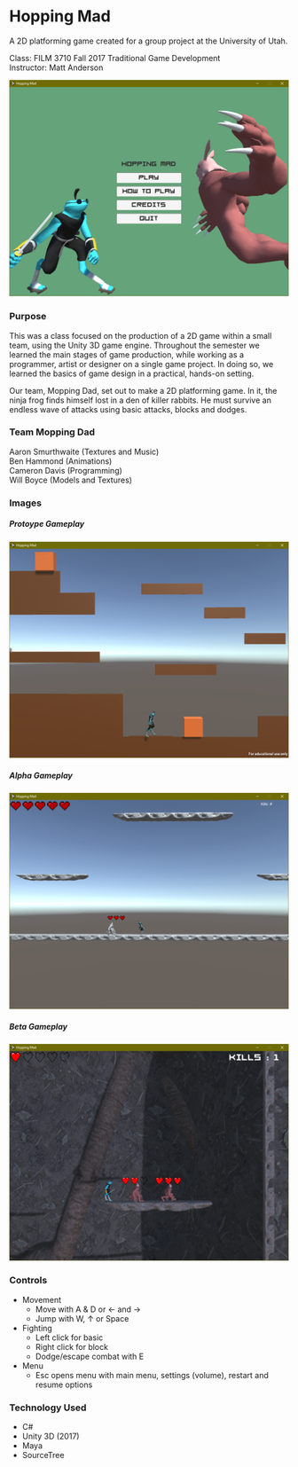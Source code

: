 # Hopping Mad
A 2D platforming game created for a group project at the University of Utah.

Class: FILM 3710 Fall 2017 Traditional Game Development</br>
Instructor: Matt Anderson

<img src="https://raw.githubusercontent.com/MagusConjurer/hopping-mad/master/images/menu.png" alt="Main Menu Image" width="600px">

### Purpose

This was a class focused on the production of a 2D game within a small team, using the Unity 3D game engine. Throughout the semester we learned the main stages of game production, while working as a programmer, artist or designer on a single game project. In doing so, we learned the basics of game design in a practical, hands-on setting.

Our team, Mopping Dad, set out to make a 2D platforming game. In it, the ninja frog finds himself lost in a den of killer rabbits. He must survive an endless wave of attacks using basic attacks, blocks and  dodges. 

### Team Mopping Dad

Aaron Smurthwaite (Textures and Music) </br>
Ben Hammond (Animations)</br>
Cameron Davis (Programming)</br>
Will Boyce (Models and Textures)

### Images

##### Protoype Gameplay
<img src="https://raw.githubusercontent.com/MagusConjurer/hopping-mad/master/images/prototype.png" alt="Prototype Image" width="600px">

##### Alpha Gameplay
<img src="https://raw.githubusercontent.com/MagusConjurer/hopping-mad/master/images/alpha.png" alt="Alpha Image" width="600px">

##### Beta Gameplay
<img src="https://raw.githubusercontent.com/MagusConjurer/hopping-mad/master/images/beta.png" alt="Beta Image" width="600px">

### Controls
- Movement 
    - Move with A & D or ← and →
    - Jump with W, ↑ or Space
- Fighting
    - Left click for basic
    - Right click for block
    - Dodge/escape combat with E
- Menu
    - Esc opens menu with main menu, settings (volume), restart and resume options

### Technology Used
- C#
- Unity 3D (2017)
- Maya
- SourceTree 
